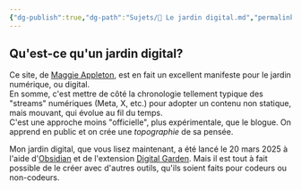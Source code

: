 ```yaml
---
{"dg-publish":true,"dg-path":"Sujets/🌱 Le jardin digital.md","permalink":"/sujets/le-jardin-digital/","tags":["métacognition","chronique-de-vie","information"]}
---
```


## Qu'est-ce qu'un jardin digital?

Ce site, de [Maggie Appleton](https://maggieappleton.com/garden-history), est en fait un excellent manifeste pour le jardin numérique, ou digital.  
En somme, c'est mettre de côté la chronologie tellement typique des "streams" numériques (Meta, X, etc.) pour adopter un contenu non statique, mais mouvant, qui évolue au fil du temps.  
C'est une approche moins "officielle", plus expérimentale, que le blogue. On apprend en public et on crée une _topographie_ de sa pensée.

Mon jardin digital, que vous lisez maintenant, a été lancé le 20 mars 2025 à l'aide d'[Obsidian](https://obsidian.md/) et de l'extension [Digital Garden](https://dg-docs.ole.dev/). Mais il est tout à fait possible de le créer avec d'autres outils, qu'ils soient faits pour codeurs ou non-codeurs.